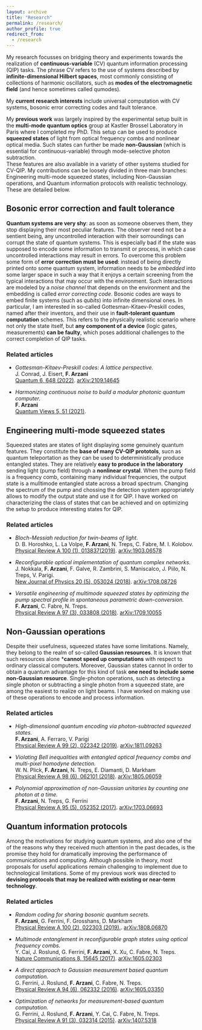 ```yaml
---
layout: archive
title: "Research"
permalink: /research/
author_profile: true
redirect_from:
  - /research
---
```


My research focusses on bridging theory and experiments towards the realization of **continuous-variable** (CV) quantum information processing (QIP) tasks.
The phrase CV refers to the use of systems described by **infinite-dimensional Hilbert spaces**, most commonly consisting of collections of harmonic oscillators, such as **modes of the electromagnetic field** (and hence sometimes called qumodes). 

My **current research interests** include universal computation with CV systems, bosonic error correcting codes and fault tolerance.

My **previous work** was largely inspired by the experimental setup built in the **multi-mode quantum optics** group at Kastler Brossel Laboratory in Paris where I completed my PhD. 
This setup can be used to produce **squeezed states** of light from optical frequency combs and nonlinear optical media. 
Such states can further be made **non-Gaussian** (which is essential for continuous-variable) through mode-selective photon subtraction.  
These features are also available in a variety of other systems studied for CV-QIP. My contributions can be loosely divided in three main branches: Engineering multi-mode squeezed states, including Non-Gaussian operations, and Quantum information protocols with realistic technology. These are detailed below.


## Bosonic error correction and fault tolerance

**Quantum systems are very shy**: as soon as someone observes them, they stop displaying their most peculiar features. The observer need not be a sentient being, any uncontrolled interaction with their sorroundings can corrupt the state of quantum systems. This is especially bad if the state was supposed to encode some information to transmit or process, in which case uncontrolled interactions may result in errors.
To overcome this problem some form of **error correction must be used**: instead of being directly printed onto some quantum system, information needs to be _embedded_ into some larger space in such a way that it enjoys a certain screening from the typical interactions that may occur with the environment.
Such interactions are modeled by a _noise channel_ that depends on the environment and the embedding is called _error correcting code_. Bosonic codes are ways to embed finite systems (such as _qubits_) into infinite dimensional ones. 
In particular, I am interested in so-called Gottesman-Kitaev-Preskill codes, named after their inventors, and their use in **fault-tolerant quantum computation** schemes. 
This refers to the physically realistic scenario where not only the state itself, but **any component of a device** (logic gates, measurements) **can be faulty**, which poses additional challenges to the correct completion of QIP tasks. 

### Related articles

* _Gottesman-Kitaev-Preskill codes: A lattice perspective._  
J. Conrad,  J. Eisert, **F. Arzani**  
 [Quantum 6, 648 (2022)](https://quantum-journal.org/papers/q-2022-02-10-648/). [arXiv:2109.14645](https://arxiv.org/abs/2109.14645)

* _Harmonizing continuous noise to build a modular photonic quantum computer._  
 **F. Arzani**  
 [Quantum Views 5, 51 (2021)](https://quantum-journal.org/views/qv-2021-03-29-51/).


## Engineering multi-mode squeezed states

Squeezed states are states of light displaying some genuinely quantum features. They constitute the **base of many CV-QIP prototols**, sucn as quantum teleportation as they can be used to deterministically produce entangled states. They are relatively **easy to produce in the laboratory** sending light (pump field) through a **nonlinear crystal**. 
When the pump field is a frequency comb, containing many individual frequencies, the output state is a mulltimode entangled state across a broad spectrum. Changing the spectrum of the pump and chossing the detection system appropriately allows to modify the output state and use it for QIP. 
I have worked on characterizing the class of states that can be achieved and on optimizing the setup to produce interesting states for QIP.

### Related articles

* _Bloch-Messiah reduction for twin-beams of light._  
 D. B. Horoshko, L. La Volpe, **F. Arzani**, N. Treps, C. Fabre, M. I. Kolobov.  
 [Physical Review A 100 (1), 013837(2019)](https://journals.aps.org/pra/abstract/10.1103/PhysRevA.100.013837). [arXiv:1903.06578](https://arxiv.org/abs/1903.06578)
 

* _Reconfigurable optical implementation of quantum complex networks._   
 J. Nokkala, **F. Arzani**, F. Galve, R. Zambrini, S. Maniscalco, J. Piilo, N. Treps, V. Parigi.  
 [New Journal of Physics 20 (5), 053024 (2018)](http://iopscience.iop.org/article/10.1088/1367-2630/aabc77/meta). [arXiv:1708.08726](https://arxiv.org/abs/1708.08726) 

* _Versatile engineering of multimode squeezed states by optimizing the pump spectral profile in spontaneous parametric down-conversion._   
 **F. Arzani**, C. Fabre, N. Treps.   
 [Physical Review A 97 (3), 033808 (2018)](https://journals.aps.org/pra/abstract/10.1103/PhysRevA.97.033808).  [arXiv:1709.10055](https://arxiv.org/abs/1709.10055)
 
 
## Non-Gaussian operations

Despite their usefulness, squeezed states have some limitations. Namely, they belong to the realm of so-called **Gaussian resources**. It is known that such resources alone ***cannot speed up computations** with respect to ordinary classical computers. Moreover, Gaussian states cannot 
In order to obtain a quantum advantage for this kind of task **one need to include some non-Gaussian resource**. Single-photon operations, such as detecting a single photon or subtracting a single photon from a squeezed state, are among the easiest to realize on light beams. 
I have worked on making use of these operations to encode and process information. 

### Related articles

* _High-dimensional quantum encoding via photon-subtracted squeezed states._  
 **F. Arzani**,  A. Ferraro, V. Parigi  
 [Physical Review A 99 (2), 022342 (2019)](https://journals.aps.org/pra/abstract/10.1103/PhysRevA.99.022342). [arXiv:1811.09263](https://arxiv.org/abs/1811.09263)

* _Violating Bell inequalities with entangled optical frequency combs and multi-pixel homodyne detection._  
 W. N. Plick, **F. Arzani**, N. Treps, E. Diamanti, D. Markham  
 [Physical Review A 98 (6), 062101 (2018)](https://journals.aps.org/pra/abstract/10.1103/PhysRevA.98.062101). [arXiv:1805.06059](https://arxiv.org/abs/1805.06059)
 
* _Polynomial approximation of non-Gaussian unitaries by counting one photon at a time._  
 **F. Arzani**, N. Treps, G. Ferrini  
 [Physical Review A 95 (5), 052352 (2017)](https://journals.aps.org/pra/abstract/10.1103/PhysRevA.95.052352). [arXiv:1703.06693](https://arxiv.org/abs/1703.06693)
 
 
## Quantum information protocols

Among the motivations for studying quantum systems, and also one of the of the reasons why they received much attention in the past decades, is the promise they hold for dramatically improving the performance of communications and computing. 
Although possible in theory, most proposals for useful applications remain challenging to implement due to technological limitations. 
Some of my previous work was directed to **devising protocols that may be realized with existing or near-term technology**. 

### Related articles

* _Random coding for sharing bosonic quantum secrets._  
 **F. Arzani**,  G. Ferrini, F. Grosshans, D. Markham  
 [Physical Review A 100 (2), 022303 (2019).](https://journals.aps.org/pra/abstract/10.1103/PhysRevA.100.022303). [arXiv:1808.06870](https://arxiv.org/abs/1808.06870})

* _Multimode entanglement in reconfigurable graph states using optical frequency combs._  
 Y. Cai, J. Roslund, G. Ferrini, **F. Arzani**, X. Xu, C. Fabre, N. Treps.  
[Nature Communications 8, 15645 (2017)](https://www.nature.com/articles/ncomms15645). [arXiv:1605.02303](https://arxiv.org/abs/1605.02303)

* _A direct approach to Gaussian measurement based quantum computation._  
 G. Ferrini, J. Roslund, **F. Arzani**, C. Fabre, N. Treps.  
 [Physical Review A 94 (6), 062332 (2016)](https://journals.aps.org/pra/abstract/10.1103/PhysRevA.94.062332). [arXiv:1605.03350](https://arxiv.org/abs/1605.03350)
 
 * _Optimization of networks for measurement-based quantum computation._   
 G. Ferrini, J. Roslund, **F. Arzani**, Y. Cai, C. Fabre, N. Treps.     
 [Physical Review A 91 (3), 032314 (2015)](http://journals.aps.org/pra/abstract/10.1103/PhysRevA.91.032314). [arXiv:1407.5318](https://arxiv.org/abs/1407.5318)
 


